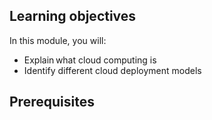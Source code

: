 <!--# Heading 1 is pulled in from metadata in .yml files, no need to add level 1 heading, just add you first paragraph here. Remove this comment.-->

## Learning objectives

In this module, you will:

- Explain what cloud computing is 
- Identify different cloud deployment models  

## Prerequisites 
<!--if any, otherwise delete this topic. Remove this comment.-->